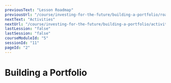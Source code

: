 ```yaml
---
previousText: "Lesson Roadmap"
previousUrl: "/course/investing-for-the-future/building-a-portfolio/roadmap"
nextText: "Activities"
nextUrl: "/course/investing-for-the-future/building-a-portfolio/activities"
lastLession: "false"
lastSession: "false"
courseModuleId: "5"
sessionId: "11"
pageId: "2"
---
```



# Building a Portfolio


<sparkle-animation-player src="./animation/m4l4.js" composition="E15142497A5334479A4A47DEC9B58A61"></sparkle-animation-player>